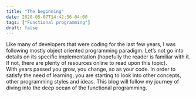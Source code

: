 ```yaml
---
title: "The beginning"
date: 2020-05-07T14:42:56-04:00
tags: ["Functional programming"]
draft: false
---
```


Like many of developers that were coding for the last few years, I was following mostly object oriented programming paradigm. Let’s not go into details on its specific implementation (hopefully the reader is familiar with it. If not, there are plenty of resources online to read upon this topic).  
With years passed you grow, you change, so as your code. In order to satisfy the need of learning, you are starting to look into other concepts, other programming styles and ideas.
This blog will follow my journey of diving into the deep ocean of the functional programming.